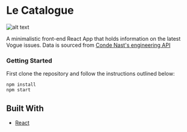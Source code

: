 # Le Catalogue

![alt text]("display.png")

A minimalistic front-end React App that holds information on the latest Vogue issues. Data is sourced from [Conde Nast's engineering API](https://code.condenast.co.uk/docs/covers-api)

### Getting Started

First clone the repository and follow the instructions outlined below:

```
npm install
npm start

```
## Built With

* [React](https://reactjs.org/)

